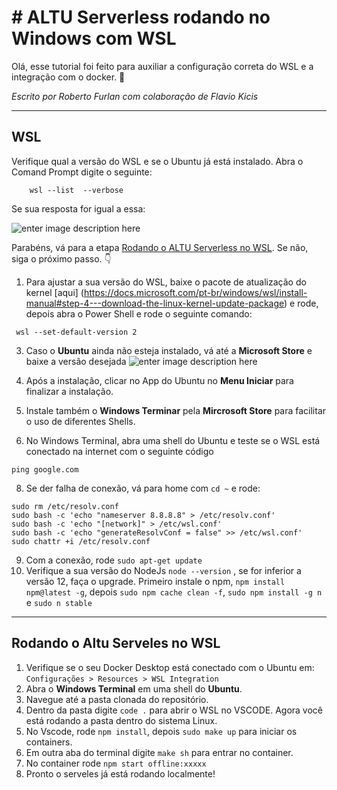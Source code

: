 ﻿# # ALTU Serverless rodando no Windows com WSL

Olá, esse tutorial foi feito para auxiliar a configuração correta do WSL e a integração com o docker. 🚀

*Escrito por Roberto Furlan com colaboração de Flavio Kicis*

---

## WSL

Verifique qual a versão do WSL e se o Ubuntu já está instalado. Abra
    o Comand Prompt digite o seguinte:
    
```
    wsl --list  --verbose
```
Se sua resposta for igual a essa:

![enter image description here](https://i.imgur.com/unLkFeM.png)

 Parabéns, vá para a etapa [Rodando o ALTU Serverless no WSL](#rodando-o-altu-seerveles-no-wsl). Se não, siga o próximo passo. 👇

1. Para ajustar a sua versão do WSL, baixe o pacote de atualização do kernel [aqui] (https://docs.microsoft.com/pt-br/windows/wsl/install-manual#step-4---download-the-linux-kernel-update-package) e rode, depois abra o Power Shell e rode o seguinte comando:
 ```
  wsl --set-default-version 2 
  ```

3. Caso o **Ubuntu** ainda não esteja instalado, vá até a **Microsoft Store** e baixe a versão desejada
![enter image description here](https://i.imgur.com/Jn1PbZ9.png)

5. Após a instalação, clicar no App do Ubuntu no **Menu Iniciar** para finalizar a instalação.

6. Instale também o **Windows Terminar** pela **Mircrosoft Store** para facilitar o uso de diferentes Shells.

7. No Windows Terminal, abra uma shell do Ubuntu e teste se o WSL está conectado na internet com o seguinte código
 ```
ping google.com
 ```
 
8. Se der falha de conexão, vá para home com `cd ~`  e rode:

 ``` 
sudo rm /etc/resolv.conf
sudo bash -c 'echo "nameserver 8.8.8.8" > /etc/resolv.conf'
sudo bash -c 'echo "[network]" > /etc/wsl.conf'
sudo bash -c 'echo "generateResolvConf = false" >> /etc/wsl.conf'
sudo chattr +i /etc/resolv.conf
 ```


 9. Com a conexão, rode `sudo apt-get update`
 10. Verifique a sua versão do NodeJs `node --version` , se for inferior a versão 12, faça o upgrade. Primeiro instale o npm, `npm install npm@latest -g`, depois `sudo npm cache clean -f`, `sudo npm install -g n` e `sudo n stable`
***

## Rodando o Altu Serveles no WSL

1. Verifique se o seu Docker Desktop está conectado com o Ubuntu em: `Configurações > Resources > WSL Integration`
2. Abra o **Windows Terminal** em uma shell do **Ubuntu**.
3. Navegue até a pasta clonada do repositório.
4. Dentro da pasta digite `code .` para abrir o WSL no VSCODE. Agora você está rodando a pasta dentro do sistema Linux.
5. No Vscode, rode `npm install`, depois `sudo make up` para iniciar os containers.
6. Em outra aba do terminal digite `make sh` para entrar no container.
7. No container rode `npm start offline:xxxxx`
8. Pronto o serveles já está rodando localmente!
